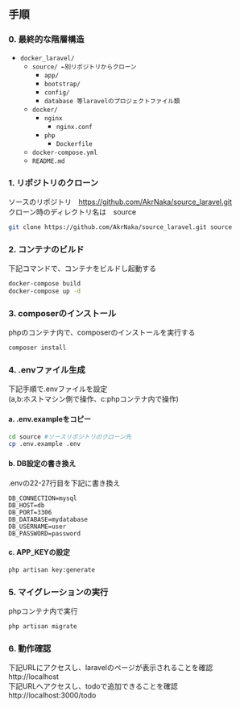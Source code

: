 ## 手順

### 0. 最終的な階層構造
- `docker_laravel/`
    - `source/ ←別リポジトリからクローン`
        - `app/`
        - `bootstrap/`
        - `config/`
        - `database 等laravelのプロジェクトファイル類`
    - `docker/`
      - `nginx`
        - `nginx.conf`
      - `php`
        - `Dockerfile`
    - `docker-compose.yml`
    - `README.md`

### 1. リポジトリのクローン

ソースのリポジトリ　https://github.com/AkrNaka/source_laravel.git<br>
クローン時のディレクトリ名は　source

```sh
git clone https://github.com/AkrNaka/source_laravel.git source
```

### 2. コンテナのビルド

下記コマンドで、コンテナをビルドし起動する

```sh
docker-compose build
docker-compose up -d
```

### 3. composerのインストール

phpのコンテナ内で、composerのインストールを実行する
```sh
composer install
```

### 4. .envファイル生成

下記手順で.envファイルを設定<br>
(a,b:ホストマシン側で操作、c:phpコンテナ内で操作)

#### a. .env.exampleをコピー
```sh
cd source #ソースリポジトリのクローン先
cp .env.example .env
```

#### b. DB設定の書き換え

.envの22-27行目を下記に書き換え
```
DB_CONNECTION=mysql
DB_HOST=db
DB_PORT=3306
DB_DATABASE=mydatabase
DB_USERNAME=user
DB_PASSWORD=password
```

#### c. APP_KEYの設定

```sh
php artisan key:generate
```

### 5. マイグレーションの実行

phpコンテナ内で実行
```sh
php artisan migrate
```

### 6. 動作確認

下記URLにアクセスし、laravelのページが表示されることを確認<br>
http://localhost<br>
下記URLへアクセスし、todoで追加できることを確認<br>
http://localhost:3000/todo